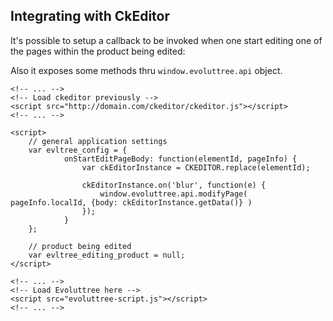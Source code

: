 ## Integrating with CkEditor

It's possible to setup a callback to be invoked when one start editing one of the pages
within the product being edited:



Also it exposes some methods thru ```window.evoluttree.api``` object.

```
<!-- ... -->
<!-- Load ckeditor previously -->
<script src="http://domain.com/ckeditor/ckeditor.js"></script>
<!-- ... -->

<script>
    // general application settings
    var evltree_config = {
            onStartEditPageBody: function(elementId, pageInfo) {
                var ckEditorInstance = CKEDITOR.replace(elementId);

                ckEditorInstance.on('blur', function(e) {
                    window.evoluttree.api.modifyPage( pageInfo.localId, {body: ckEditorInstance.getData()} )
                });
            }
    };

    // product being edited
    var evltree_editing_product = null;
</script>

<!-- ... -->
<!-- Load Evoluttree here -->
<script src="evoluttree-script.js"></script>
<!-- ... -->

```


